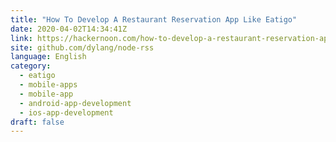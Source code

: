 ```yaml
---
title: "How To Develop A Restaurant Reservation App Like Eatigo"
date: 2020-04-02T14:34:41Z
link: https://hackernoon.com/how-to-develop-a-restaurant-reservation-app-like-eatigo-af313y08?source=rss&utm_medium=RSS&utm_source=news.12bit.vn
site: github.com/dylang/node-rss
language: English
category:
  - eatigo
  - mobile-apps
  - mobile-app
  - android-app-development
  - ios-app-development
draft: false
---
```

